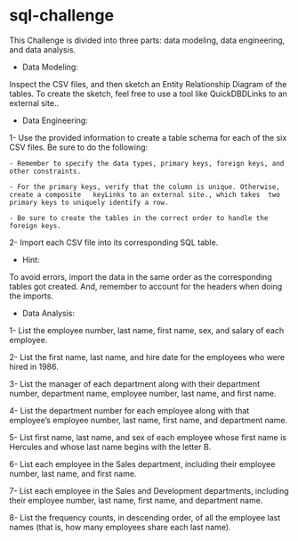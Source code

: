 # sql-challenge
 
This Challenge is divided into three parts: data modeling, data engineering, and data analysis.

* Data Modeling:

Inspect the CSV files, and then sketch an Entity Relationship Diagram of the tables. To create the sketch, feel free to use a tool like QuickDBDLinks to an external site..

* Data Engineering:

1- Use the provided information to create a table schema for each of the six CSV files. Be sure to do the following:

    - Remember to specify the data types, primary keys, foreign keys, and other constraints.

    - For the primary keys, verify that the column is unique. Otherwise, create a composite   keyLinks to an external site., which takes  two primary keys to uniquely identify a row.

    - Be sure to create the tables in the correct order to handle the foreign keys.

2- Import each CSV file into its corresponding SQL table.

* Hint:

To avoid errors, import the data in the same order as the corresponding tables got created. And, remember to account for the headers when doing the imports.

* Data Analysis:
  
1- List the employee number, last name, first name, sex, and salary of each employee.

2- List the first name, last name, and hire date for the employees who were hired in 1986.

3- List the manager of each department along with their department number, department name, employee number, last name, and first name.

4- List the department number for each employee along with that employee’s employee number, last name, first name, and department name.

5- List first name, last name, and sex of each employee whose first name is Hercules and whose last name begins with the letter B.

6- List each employee in the Sales department, including their employee number, last name, and first name.

7- List each employee in the Sales and Development departments, including their employee number, last name, first name, and department name.

8- List the frequency counts, in descending order, of all the employee last names (that is, how many employees share each last name).
